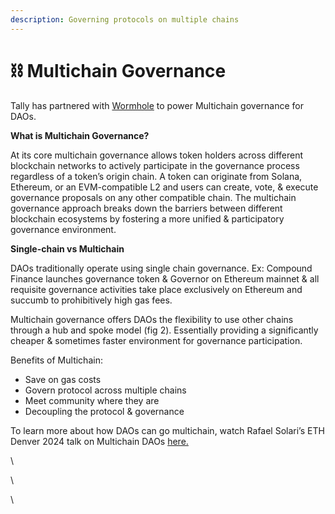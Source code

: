 ```yaml
---
description: Governing protocols on multiple chains
---
```


# ⛓️ Multichain Governance

Tally has partnered with [Wormhole](https://wormhole.com/) to power Multichain governance for DAOs. &#x20;

**What is Multichain Governance?**

At its core multichain governance allows token holders across different blockchain networks to actively participate in the governance process regardless of a token’s origin chain. A token can originate from Solana, Ethereum, or an EVM-compatible L2 and users can create, vote, & execute governance proposals on any other compatible chain. The multichain governance approach breaks down the barriers between different blockchain ecosystems by fostering a more unified & participatory governance environment.

**Single-chain vs Multichain**&#x20;

DAOs traditionally operate using single chain governance. Ex: Compound Finance launches governance token & Governor on Ethereum mainnet & all requisite governance activities take place exclusively on Ethereum and succumb to prohibitively high gas fees.

Multichain governance offers DAOs the flexibility to use other chains through a hub and spoke model (fig 2). Essentially providing a significantly cheaper & sometimes faster environment for governance participation.&#x20;

Benefits of Multichain:&#x20;

* Save on gas costs
* Govern protocol across multiple chains&#x20;
* Meet community where they are&#x20;
* Decoupling the protocol & governance&#x20;

To learn more about how DAOs can go multichain, watch Rafael Solari’s ETH Denver 2024 talk on Multichain DAOs [here.](https://twitter.com/tallyxyz/status/1762609578863198698)

\


\


\
